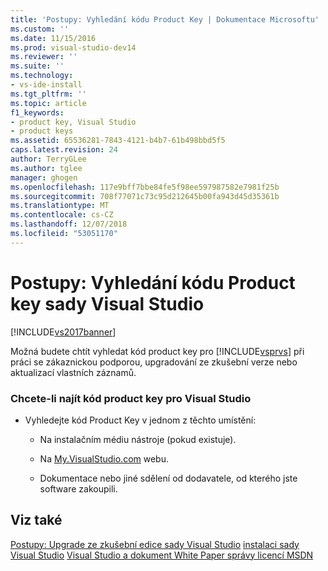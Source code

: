 ```yaml
---
title: 'Postupy: Vyhledání kódu Product Key | Dokumentace Microsoftu'
ms.custom: ''
ms.date: 11/15/2016
ms.prod: visual-studio-dev14
ms.reviewer: ''
ms.suite: ''
ms.technology:
- vs-ide-install
ms.tgt_pltfrm: ''
ms.topic: article
f1_keywords:
- product key, Visual Studio
- product keys
ms.assetid: 65536281-7843-4121-b4b7-61b498bbd5f5
caps.latest.revision: 24
author: TerryGLee
ms.author: tglee
manager: ghogen
ms.openlocfilehash: 117e9bff7bbe84fe5f98ee597987582e7981f25b
ms.sourcegitcommit: 708f77071c73c95d212645b00fa943d45d35361b
ms.translationtype: MT
ms.contentlocale: cs-CZ
ms.lasthandoff: 12/07/2018
ms.locfileid: "53051170"
---
```

# <a name="how-to-locate-the-visual-studio-product-key"></a>Postupy: Vyhledání kódu Product key sady Visual Studio
[!INCLUDE[vs2017banner](../includes/vs2017banner.md)]

Možná budete chtít vyhledat kód product key pro [!INCLUDE[vsprvs](../includes/vsprvs-md.md)] při práci se zákaznickou podporou, upgradování ze zkušební verze nebo aktualizací vlastních záznamů.

### <a name="to-find-the-product-key-for-visual-studio"></a>Chcete-li najít kód product key pro Visual Studio

-   Vyhledejte kód Product Key v jednom z těchto umístění:

    -   Na instalačním médiu nástroje (pokud existuje).

    -   Na [My.VisualStudio.com](https://my.visualstudio.com/productkeys) webu.

    -   Dokumentace nebo jiné sdělení od dodavatele, od kterého jste software zakoupili.

## <a name="see-also"></a>Viz také
 [Postupy: Upgrade ze zkušební edice sady Visual Studio](../install/how-to-upgrade-from-a-trial-edition-of-visual-studio.md) [instalaci sady Visual Studio](../install/install-visual-studio-2015.md) [Visual Studio a dokument White Paper správy licencí MSDN](http://go.microsoft.com/fwlink/?LinkId=191417)